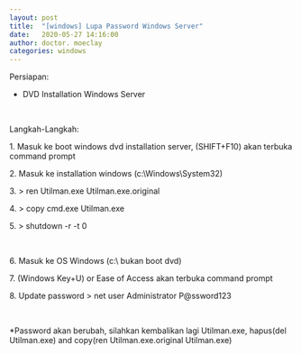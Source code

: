 ```yaml
---
layout: post
title:  "[windows] Lupa Password Windows Server"
date:   2020-05-27 14:16:00
author: doctor. moeclay
categories: windows
---
```

<div>
<p>Persiapan:</p>
<ul>
  <li>DVD Installation Windows Server</li>
</ul>
</div>

<br>

<div>
<p>Langkah-Langkah:</p>
<p>1. Masuk ke boot windows dvd installation server, (SHIFT+F10) akan terbuka command prompt</p>
<p>2. Masuk ke installation windows (c:\Windows\System32)</p>
<p>3. > ren Utilman.exe Utilman.exe.original </p>
<p>4. > copy cmd.exe Utilman.exe </p>
<p>5. > shutdown -r -t 0</p>
<br>
<p>6. Masuk ke OS Windows (c:\ bukan boot dvd)</p>
<p>7. (Windows Key+U) or Ease of Access akan terbuka command prompt</p>
<p>8. Update password > net user Administrator P@ssword123</p>
<br>
<p>*Password akan berubah, silahkan kembalikan lagi Utilman.exe, hapus(del Utilman.exe) and copy(ren Utilman.exe.original Utilman.exe)</p>
</div>

